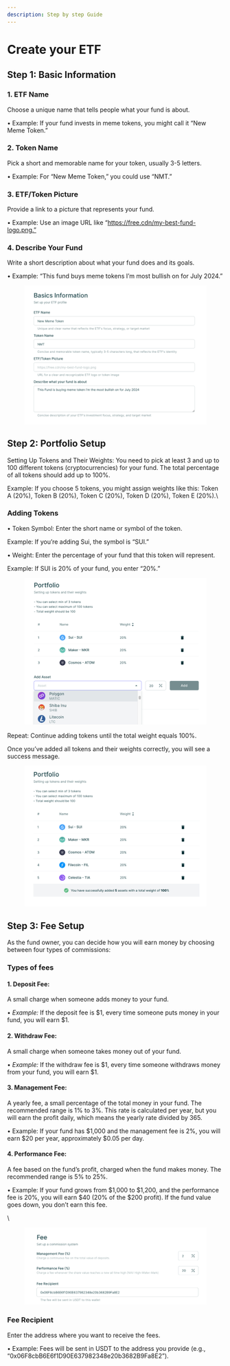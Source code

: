 ```yaml
---
description: Step by step Guide
---
```


# Create your ETF

## Step 1: Basic Information

### 1. ETF Name 

Choose a unique name that tells people what your fund is about.

• Example: If your fund invests in meme tokens, you might call it “New Meme Token.”

### 2. Token Name

Pick a short and memorable name for your token, usually 3-5 letters.

• Example: For “New Meme Token,” you could use “NMT.”

### 3. ETF/Token Picture

Provide a link to a picture that represents your fund.

• Example: Use an image URL like “https://free.cdn/my-best-fund-logo.png.”

### 4. Describe Your Fund

Write a short description about what your fund does and its goals.

• Example: “This fund buys meme tokens I’m most bullish on for July 2024.”

<figure><img src="../.gitbook/assets/image (37).png" alt=""><figcaption></figcaption></figure>

## Step 2: Portfolio Setup

Setting Up Tokens and Their Weights: You need to pick at least 3 and up to 100 different tokens (cryptocurrencies) for your fund. The total percentage of all tokens should add up to 100%.

&#x20;Example: If you choose 5 tokens, you might assign weights like this: Token A (20%), Token B (20%), Token C (20%), Token D (20%), Token E (20%).\


### Adding Tokens

• Token Symbol:   Enter the short name or symbol of the token.

Example: If you’re adding Sui, the symbol is “SUI.”

• Weight: Enter the percentage of your fund that this token will represent.

Example: If SUI is 20% of your fund, you enter “20%.”



<figure><img src="../.gitbook/assets/image (32).png" alt=""><figcaption></figcaption></figure>

Repeat: Continue adding tokens until the total weight equals 100%.

Once you’ve added all tokens and their weights correctly, you will see a success message.

<figure><img src="../.gitbook/assets/image (36).png" alt=""><figcaption></figcaption></figure>



## Step 3: Fee Setup

As the fund owner, you can decide how you will earn money by choosing between four types of commissions:

### &#x20;Types of fees

#### 1. Deposit Fee:

&#x20;A small charge when someone adds money to your fund.

• _Example:_ If the deposit fee is $1, every time someone puts money in your fund, you will earn $1.

#### 2. Withdraw Fee:&#x20;

A small charge when someone takes money out of your fund.

• _Example:_ If the withdraw fee is $1, every time someone withdraws money from your fund, you will earn $1.

#### 3. Management Fee:

A yearly fee, a small percentage of the total money in your fund. The recommended range is 1% to 3%. This rate is calculated per year, but you will earn the profit daily, which means the yearly rate divided by 365.

• Example: If your fund has $1,000 and the management fee is 2%, you will earn $20 per year, approximately $0.05 per day.

#### 4. Performance Fee:

A fee based on the fund’s profit, charged when the fund makes money. The recommended range is 5% to 25%.

• Example: If your fund grows from $1,000 to $1,200, and the performance fee is 20%, you will earn $40 (20% of the $200 profit). If the fund value goes down, you don’t earn this fee.

\


<figure><img src="../.gitbook/assets/image (30).png" alt=""><figcaption></figcaption></figure>

### Fee Recipient

&#x20;Enter the address where you want to receive the fees.

• Example: Fees will be sent in USDT to the address you provide (e.g., “0x06F8cbB6E6f1D90E637982348e20b3682B9Fa8E2”).

